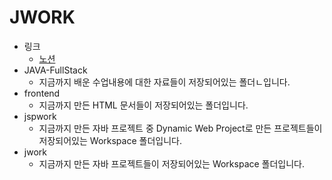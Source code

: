 # JWORK

- 링크
	- [노션](https://wool-point-849.notion.site/JAVA-Full-Stack-Class-acfa1a12c38e4185852685d854bfbec7?pvs=4)
- JAVA-FullStack
	- 지금까지 배운 수업내용에 대한 자료들이 저장되어있는 폴더ㄴ입니다.
- frontend
	- 지금까지 만든 HTML 문서들이 저장되어있는 폴더입니다.
- jspwork
	- 지금까지 만든 자바 프로젝트 중 Dynamic Web Project로 만든 프로젝트들이 저장되어있는 Workspace 폴더입니다.
- jwork
	- 지금까지 만든 자바 프로젝트들이 저장되어있는 Workspace 폴더입니다.